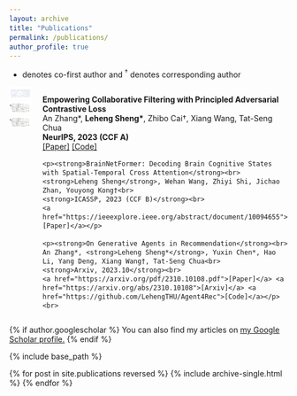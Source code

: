 ```yaml
---
layout: archive
title: "Publications"
permalink: /publications/
author_profile: true
---
```


* denotes co-first author and <sup>&#8224;</sup> denotes corresponding author

<!-- <img src='../paper_imgs/AdvInfoNCE.png' style='float:left;width:280px;height:160px;margin-left:20px;margin-right:20px'/>
**Empowering Collaborative Filtering with Principled Adversarial Contrastive Loss**  
An Zhang\*, **Leheng Sheng\***, Zhibo Cai<sup>&#8224;</sup>, Xiang Wang, Tat-Seng Chua  
**NeurIPS, 2023** [[Paper](https://neurips.cc/virtual/2023/poster/71149)] [[Code](https://github.com/LehengTHU/AdvInfoNCE)]  

<img src='../paper_imgs/BrainNetFormer.png' style='float:left;width:280px;height:160px;margin-left:20px;margin-right:20px'/>
**BrainNetFormer: Decoding Brain Cognitive States with Spatial-Temporal Cross Attention**  
**Leheng Sheng**, Wehan Wang, Zhiyi Shi, Jichao Zhan, Youyong Kong<sup>&#8224;</sup>  
**ICASSP, 2023** [[Paper](https://ieeexplore.ieee.org/abstract/document/10094655)] 

<img src='../paper_imgs/Agent4Rec.png' style='float:left;width:280px;height:160px;margin-left:20px;margin-right:20px'/>
**On Generative Agents in Recommendation**  
An Zhang\*, **Leheng Sheng\***, Yuxin Chen\*, Hao Li, Yang Deng, Xiang Wang<sup>&#8224;</sup>, Tat-Seng Chua
**Arxiv, 2023.10** [[Paper](https://arxiv.org/pdf/2310.10108.pdf)] [[Arxiv](https://arxiv.org/abs/2310.10108)] [[Code](https://github.com/LehengTHU/Agent4Rec)]   -->

<div style="display: flex; flex-direction: row;">
  <div style="flex: 1;">
    <img src="../paper_imgs/AdvInfoNCE.png" style="width: 100%; height: auto;">
    <img src="../paper_imgs/BrainNetFormer.png" style="width: 100%; height: auto;">
    <img src="../paper_imgs/BrainNetFormer.png" style="width: 100%; height: auto;">
  </div>
  <div style="flex: 2; padding-left: 20px;">
    <p><strong>Empowering Collaborative Filtering with Principled Adversarial Contrastive Loss</strong><br>
    An Zhang*, <strong>Leheng Sheng*</strong>, Zhibo Cai†, Xiang Wang, Tat-Seng Chua<br>
    <strong>NeurIPS, 2023 (CCF A)</strong><br>
    <a href="https://neurips.cc/virtual/2023/poster/71149">[Paper]</a> <a href="https://github.com/LehengTHU/AdvInfoNCE">[Code]</a></p>
    
    <p><strong>BrainNetFormer: Decoding Brain Cognitive States with Spatial-Temporal Cross Attention</strong><br>
    <strong>Leheng Sheng</strong>, Wehan Wang, Zhiyi Shi, Jichao Zhan, Youyong Kong†<br>
    <strong>ICASSP, 2023 (CCF B)</strong><br>
    <a href="https://ieeexplore.ieee.org/abstract/document/10094655">[Paper]</a></p>
    
    <p><strong>On Generative Agents in Recommendation</strong><br>
    An Zhang*, <strong>Leheng Sheng*</strong>, Yuxin Chen*, Hao Li, Yang Deng, Xiang Wang†, Tat-Seng Chua<br>
    <strong>Arxiv, 2023.10</strong><br>
    <a href="https://arxiv.org/pdf/2310.10108.pdf">[Paper]</a> <a href="https://arxiv.org/abs/2310.10108">[Arxiv]</a> <a href="https://github.com/LehengTHU/Agent4Rec">[Code]</a></p><br>
  </div>
</div>

{% if author.googlescholar %}
  You can also find my articles on <u><a href="{{author.googlescholar}}">my Google Scholar profile</a>.</u>
{% endif %}

{% include base_path %}

{% for post in site.publications reversed %}
  {% include archive-single.html %}
{% endfor %}
